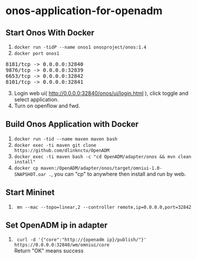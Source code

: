 # onos-application-for-openadm

## Start Onos With Docker
1. `docker run -tidP --name onos1 onosproject/onos:1.4`
2. `docker port onos1`
<pre>
8181/tcp -> 0.0.0.0:32840
9876/tcp -> 0.0.0.0:32839
6653/tcp -> 0.0.0.0:32842
8101/tcp -> 0.0.0.0:32841
</pre>
3. Login web ui( http://0.0.0.0:32840/onos/ui/login.html ), click toggle and select application.
4. Turn on openflow and fwd.

## Build Onos Application with Docker
1. `docker run -tid --name maven maven bash`
2. `docker exec -ti maven git clone https://github.com/dlinknctu/OpenADM`
3. `docker exec -ti maven bash -c "cd OpenADM/adapter/onos && mvn clean install"`
4. `docker cp maven:/OpenADM/adapter/onos/target/omniui-1.0-SNAPSHOT.oar .`, you can "cp" to anywhere then install and run by web.

## Start Mininet 
1. ` mn --mac --topo=linear,2 --controller remote,ip=0.0.0.0,port=32842`

## Set OpenADM ip in adapter
1. ` curl -d '{"core":"http://{openadm ip}/publish/"}' https://0.0.0.0:32840/wm/omniui/core`    
Return "OK" means success